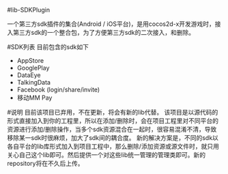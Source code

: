 
#lib-SDKPlugin

一个第三方sdk插件的集合(Android / iOS平台)，是用cocos2d-x开发游戏时，接入第三方sdk的一个整合包，为了方便第三方sdk的二次接入，和删除。

#SDK列表
目前包含的sdk如下
- AppStore
- GooglePlay
- DataEye
- TalkingData
- Facebook (login/share/invite)
- 移动MM Pay

#说明
目前该项目已弃用，不在更新，将会有新的lib代替。
该项目是以源代码的形式直接加入到你的工程里，所以在添加/删除时，会在项目工程里对不同平台的资源进行添加/删除操作，当多个sdk资源混合在一起时，很容易混淆不清，导致移除某一sdk时很麻烦，加大了sdk间的耦合度。
新的解决方案是，不同的sdk以各自平台的lib库形式加入到项目工程中，那么删除/添加资源或源文件时，就只用关心自己这个lib即可。然后提供一个对这些lib统一管理的管理类即可。新的repository将在不久后上传。
